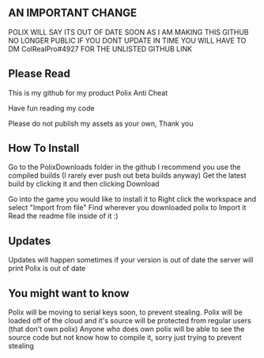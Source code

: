 ## AN IMPORTANT CHANGE
POLIX WILL SAY ITS OUT OF DATE SOON AS I AM MAKING THIS GITHUB NO LONGER PUBLIC IF YOU DONT UPDATE IN TIME YOU WILL HAVE TO DM ColRealPro#4927 FOR THE UNLISTED GITHUB LINK




## Please Read

This is my github for my product Polix Anti Cheat

Have fun reading my code

Please do not publish my assets as your own, Thank you

## How To Install

Go to the PolixDownloads folder in the github
I recommend you use the compiled builds (I rarely ever push out beta builds anyway)
Get the latest build by clicking it and then clicking Download

Go into the game you would like to install it to
Right click the workspace and select "Import from file"
Find wherever you downloaded polix to
Import it
Read the readme file inside of it :)

## Updates
Updates will happen sometimes if your version is out of date the server will print Polix is out of date

## You might want to know
Polix will be moving to serial keys soon, to prevent stealing. Polix will be loaded off of the cloud and it's source will be protected from regular users  (that don't own polix)
Anyone who does own polix will be able to see the source code but not know how to compile it, sorry just trying to prevent stealing
